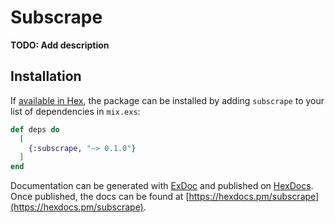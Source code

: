 # Subscrape

**TODO: Add description**

## Installation

If [available in Hex](https://hex.pm/docs/publish), the package can be installed
by adding `subscrape` to your list of dependencies in `mix.exs`:

```elixir
def deps do
  [
    {:subscrape, "~> 0.1.0"}
  ]
end
```

Documentation can be generated with [ExDoc](https://github.com/elixir-lang/ex_doc)
and published on [HexDocs](https://hexdocs.pm). Once published, the docs can
be found at [https://hexdocs.pm/subscrape](https://hexdocs.pm/subscrape).

